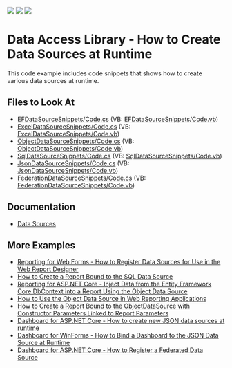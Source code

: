 <!-- default badges list -->
![](https://img.shields.io/endpoint?url=https://codecentral.devexpress.com/api/v1/VersionRange/128582849/22.2.3%2B)
[![](https://img.shields.io/badge/Open_in_DevExpress_Support_Center-FF7200?style=flat-square&logo=DevExpress&logoColor=white)](https://supportcenter.devexpress.com/ticket/details/T424210)
[![](https://img.shields.io/badge/📖_How_to_use_DevExpress_Examples-e9f6fc?style=flat-square)](https://docs.devexpress.com/GeneralInformation/403183)
<!-- default badges end -->
# Data Access Library - How to Create Data Sources at Runtime

This code example includes code snippets that shows how to create various data sources at runtime.

## Files to Look At

* [EFDataSourceSnippets/Code.cs](./CS/EFDataSourceSnippets/Code.cs) (VB: [EFDataSourceSnippets/Code.vb](./VB/EFDataSourceSnippets/Code.vb))
* [ExcelDataSourceSnippets/Code.cs](./CS/ExcelDataSourceSnippets/Code.cs) (VB: [ExcelDataSourceSnippets/Code.vb](./VB/ExcelDataSourceSnippets/Code.vb))
* [ObjectDataSourceSnippets/Code.cs](./CS/ObjectDataSourceSnippets/Code.cs) (VB: [ObjectDataSourceSnippets/Code.vb](./VB/ObjectDataSourceSnippets/Code.vb))
* [SqlDataSourceSnippets/Code.cs](./CS/SqlDataSourceSnippets/Code.cs) (VB: [SqlDataSourceSnippets/Code.vb](./VB/SqlDataSourceSnippets/Code.vb))
* [JsonDataSourceSnippets/Code.cs](./CS/JsonDataSourceSnippets/Code.cs) (VB: [JsonDataSourceSnippets/Code.vb](./VB/JsonDataSourceSnippets/Code.vb))
* [FederationDataSourceSnippets/Code.cs](./CS/FederationDataSourceSnippets/Code.cs) (VB: [FederationDataSourceSnippets/Code.vb](./VB/FederationDataSourceSnippets/Code.vb))

## Documentation

- [Data Sources](https://docs.devexpress.com/CoreLibraries/403632/devexpress-data-library/data-sources)

## More Examples

- [Reporting for Web Forms - How to Register Data Sources for Use in the Web Report Designer](https://github.com/DevExpress-Examples/reporting-web-forms-report-designer-add-data-sources)
- [How to Create a Report Bound to the SQL Data Source](https://github.com/DevExpress-Examples/Create-a-Report-Bound-To-SqlDataSource)
- [Reporting for ASP.NET Core - Inject Data from the Entity Framework Core DbContext into a Report Using the Object Data Source](https://github.com/DevExpress-Examples/reporting-asp-net-core-inject-data-from-efcore-dbcontext-into-report-using-object-data-source)
- [How to Use the Object Data Source in Web Reporting Applications](https://github.com/DevExpress-Examples/Reporting-Object-Data-Source-Web-Application)
- [How to Create a Report Bound to the ObjectDataSource with Constructor Parameters Linked to Report Parameters](https://github.com/DevExpress-Examples/reporting-web-object-data-source-constructor-parameters)
- [Dashboard for ASP.NET Core - How to create new JSON data sources at runtime](https://github.com/DevExpress-Examples/asp-net-core-dashboard-create-json-connections)
- [Dashboard for WinForms - How to Bind a Dashboard to the JSON Data Source at Runtime](https://github.com/DevExpress-Examples/winforms-dashboard-json-data-source)
- [Dashboard for ASP.NET Core - How to Register a Federated Data Source](https://github.com/DevExpress-Examples/aspnet-core-dashboard-data-federation)
